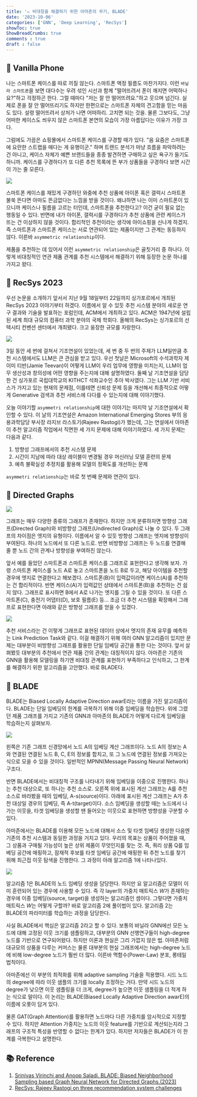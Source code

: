 ```yaml
---
title: '✏️ 비대칭을 해결하기 위한 아마존의 무기, BLADE'
date: '2023-10-06'
categories: ['GNN', 'Deep Learning', 'RecSys']
showToc: true
ShowBreadCrumbs: true
comments : true
draft : false
---
```


## 🐣 Vanilla Phone

나는 스마트폰 케이스를 따로 끼질 않는다. 스마트폰 액정 필름도 마찬가지다. 이런 `바닐라 스마트폰`을 보면 대다수는 우려 섞인 시선과 함께 "떨어뜨려서 폰이 깨지면 어떡하나요?"하고 걱정하곤 한다. 그럴 때마다 "저는 잘 안 떨어뜨려요."하고 웃으며 넘긴다. 실제로 폰을 잘 안 떨어뜨리기도 하지만 한편으로는 스마트폰 자체의 견고함을 믿는 마음도 있다. 설령 떨어뜨려서 상처가 나면 어떠하리. 고치면 되는 것을. 물론 그보다도, 그냥 어떠한 케이스도 씌우지 않은 스마트폰 본연의 모습이 가장 아름답다는 이유가 가장 크다.

그럼에도 가끔은 쇼핑몰에서 스마트폰 케이스를 구경할 때가 있다. "음 요즘은 스마트폰에 요란한 스트랩을 매다는 게 유행이군." 하며 트렌드 분석가 마냥 흐름을 파악하려는 건 아니고, 케이스 자체가 예쁜 브랜드들을 종종 발견하면 구매하고 싶은 욕구가 들기도 하니까. 케이스를 구경하다가 또 다른 추천 목록에 뜬 부가 상품들을 구경하다 보면 시간이 가는 줄 모른다.

![](/images/recsys/phone.webp)

스마트폰 케이스를 재밌게 구경하던 와중에 추천 상품에 아이폰 혹은 갤럭시 스마트폰 불쑥 뜬다면 아마도 뜬금없다는 느낌을 받을 것이다. 왜냐하면 나는 이미 스마트폰이 있으니까 케이스나 필름을 고르는 터인데, 스마트폰을 추천한다고? 이건 굳이 필요 없는 행동일 수 있다. 반면에 내가 아이폰, 갤럭시를 구경하다가 추천 상품에 관련 케이스가 뜨는 건 이상하지 않을 것이다. 합리적인 추천이라는 생각에 아이쇼핑을 신나게 하겠지. 즉 스마트폰과 스마트폰 케이스는 서로 연관되어 있는 제품이지만 그 관계는 동등하지 않다. 이른바 `asymmetric relationship`이다.

제품을 추천하는 데 있어서 이런 `asymmetric relationship`은 골칫거리 중 하나다. 이렇게 비대칭적인 연관 제품 관계를 추천 시스템에서 해결하기 위해 등장한 논문 하나를 가지고 왔다.


## 🐣 RecSys 2023

우선 논문을 소개하기 앞서서 지난 9월 18일부터 22일까지 싱가포르에서 개최된 RecSys 2023 이야기부터 하겠다. 이름에서 알 수 있듯 추천 시스템 분야의 새로운 연구 결과와 기술을 발표하는 포럼인데, ACM에서 개최하고 있다. ACM은 1947년에 설립된 세계 최대 규모의 컴퓨터 과학 분야의 국제 학회다. 올해의 RecSys는 싱가포르의 선텍시티 컨벤션 센터에서 개최됐다. 크고 웅장한 규모를 자랑한다.

![](/images/recsys/suntec.jpeg)

3일 동안 세 번에 걸쳐서 기조연설이 있었는데, 세 번 중 두 번의 주제가 LLM일만큼 추천 시스템에서도 LLM은 큰 관심을 받고 있다. 우선 첫날은 Microsoft의 수석과학자 제이미 티반(Jamie Teevan)이 어떻게 LLM이 우리 업무에 영향을 미치는지, LLM이 업무 생산성과 창의성에 어떤 영향을 주는지에 대해 설명하였다. 둘째 날 기조연설을 담당한 건 싱가포르 국립대학교의 KITHCT 석좌교수인 추아 박사였다. 그는 LLM 기반 서비스가 가지고 있는 현재의 문제점, 이를테면 신뢰성 문제 등을 개선해서 최종적으로 어떻게 Generative 검색과 추천 서비스에 다다를 수 있는지에 대해 이야기했다.

오늘 이야기할 `asymmetri relationship`에 대한 이야기는 마지막 날 기조연설에서 확인할 수 있다. 이 날의 기조연설은 Amazon International Emerging Stores 부의 응용과학담당 부사장 라지브 라스토기(Rajeev Rastogi)가 했는데, 그는 연설에서 아마존이 추천 알고리즘 작업에서 직면한 세 가지 문제에 대해 이야기하였다. 세 가지 문제는 다음과 같다.

1. 방향성 그래프에서의 추천 시스템 문제
2. 시간이 지남에 따라 대상 레이블이 변경될 경우 머신러닝 모델 훈련의 문제
3. 예측 불확실성 추정치를 활용해 모델의 정확도를 개선하는 문제

`asymmetri relationship`는 바로 첫 번째 문제와 연관이 있다.


## 🐣 Directed Graphs

![](/images/recsys/undirected.png)

그래프는 매우 다양한 종류의 그래프가 존재한다. 하지만 크게 분류하자면 방향성 그래프(Directed Graph)와 비방향성 그래프(Undirected Graph)로 나눌 수 있다. 두 그래프의 차이점은 엣지의 유형이다. 이름에서 알 수 있듯 방향성 그래프는 엣지에 방향성이 부여된다. 하나의 노드에서 또 다른 노드로. 반면 비방향성 그래프는 두 노드를 연결해 줄 뿐 노드 간의 관계나 방향성을 부여하진 않는다.

앞서 예를 들었던 스마트폰과 스마트폰 케이스를 그래프로 표현한다고 생각해 보자. 가령 스마트폰 케이스를 노드 A로 놓고 스마트폰을 노드 B로 두고, 해당 아이템을 추천할 경우에 엣지로 연결한다고 해보겠다. 스마트폰(B)이 입력값이라면 케이스(A)를 추천하는 건 합리적이다. 반면 케이스(A)가 입력값인 상태에서 스마트폰(B)을 추천하는 건 쉽지 않다. 그래프로 표시하면 B에서 A로 나가는 엣지를 그릴 수 있을 것이다. 또 다른 스마트폰(C), 충전기 어댑터(D), 보호 필름(E) 등... 조금 더 추천 시스템을 확장해서 그래프로 표현한다면 아래와 같은 방향성 그래프를 얻을 수 있겠다.

![](/images/recsys/undirected_BLADE.png)

추천 서비스라는 건 이렇게 그래프로 표현된 데이터 상에서 엣지의 존재 유무를 예측하는 Link Prediction Task와 같다. 이걸 해결하기 위해 여러 GNN 알고리즘이 있지만 문제는 대부분이 비방향성 그래프를 활용한 단일 임베딩 공간을 통한 다는 것이다. 앞서 살펴봤듯 대부분의 추천에서 연관 제품 간의 관계는 대칭적이지 않다. 아마존은 기존의 GNN을 활용해 모델링을 하기엔 비대칭 관계를 표현하기 부족하다고 인식하고, 그 한계를 해결하기 위한 알고리즘을 고안했다. 바로 BLADE다.

## 🐣 BLADE

BLADE는 Biased Locally Adaptive Direction awarE라는 이름을 가진 알고리즘이다. BLADE는 단일 임베딩의 한계를 극복하기 위해 이중 임베딩을 학습한다. 위에 그렸던 제품 그래프를 가지고 기존의 GNN과 아마존의 BLADE가 어떻게 다르게 임베딩을 학습하는지 살펴보자.

![](/images/recsys/BLADE_graph.webp)

왼쪽은 기존 그래프 신경망에서 노드 A의 임베딩 계산 그래프이다. 노드 A의 정보는 A와 연결된 연결된 노드 B, C, E의 정보를 합치고, 또 그 노드에 연결된 정보를 가져오는 식으로 모을 수 있을 것이다. 일반적인 MPNN(Message Passing Neural Network) 구조다.

반면 BLADE에서는 비대칭적 구조를 나타내기 위해 임베딩을 이중으로 진행한다. 하나는 추천 대상으로, 또 하나는 추천 소스로. 오른쪽 위에 표시된 계산 그래프는 A를 추천 소스로 바라봤을 때의 임베딩, A-s(source)이다. 아래에 표시된 계산 그래프는 A가 추천 대상일 경우의 임베딩, 즉 A-t(target)이다. 소스 임베딩을 생성할 때는 노드에서 나가는 이웃을, 타겟 임베딩을 생성할 땐 들어오는 이웃으로 표현하면 방향성을 구분할 수 있다.

아마존에서는 BLADE를 이용해 모든 노드에 대해서 소스 및 타겟 임베딩 생성한 다음엔 기존의 추천 시스템과 동일한 과정을 거치고 있다. 우리의 목표는 상품이 주어졌을 때, 그 상품과 구매될 가능성이 높은 상위 제품이 무엇인지를 찾는 것. 즉, 쿼리 상품 Q를 임베딩 공간에 매핑하고, 잠재적 후보를 타겟 임베딩 공간에 매핑한 뒤 추천 노드를 찾기 위해 최근접 이웃 탐색을 진행한다. 그 과정이 아래 알고리즘 1에 나타나있다.

![](/images/recsys/BLADE_algorithm.png)

알고리즘 1은 BLADE의 노드 임베딩 생성을 담당한다. 하지만 요 알고리즘은 모델이 이미 훈련되어 있는 경우에 사용할 수 있다. 즉 각 layer의 가중치 매트릭스 $W$가 존재하는 경우에 이중 임베딩(source, target)을 생성하는 알고리즘인 셈이다. 그렇다면 가중치 매트릭스 $W$는 어떻게 구할까? 바로 알고리즘 2에 풀이법이 있다. 알고리즘 2는 BLADE의 파라미터를 학습하는 과정을 담당한다.

사실 BLADE에서 핵심은 알고리즘 2라고 할 수 있다. 보통의 바닐라 GNN에선 모든 노드에 대해 고정된 이웃 크기를 샘플링하고, 대부분의 GNN 선행연구들이 high-degree 노드를 기반으로 연구되어왔다. 하지만 이론과 현실은 그리 가깝지 않은 법. 아마존처럼 대규모의 상품을 다루는 커머스는 물론 대부분의 현실 그래프에서는 high-degree 노드에 비해 low-degree 노드가 훨씬 더 많다. 이른바 멱함수(Power-Law) 분포, 롱테일 법칙이다.

아마존에선 이 부분의 최적화를 위해 adaptive sampling 기술을 적용했다. 시드 노드의 degree에 따라 이웃 샘플의 크기를 locally 조정하는 거다. 만약 시드 노드의 degree가 낮으면 이웃 샘플링을 더 크게, degree가 높으면 이웃 샘플링을 더 적게 하는 식으로 말이다. 이 논리는 BLADE(Biased Locally Adaptive Direction awarE)의 이름에 오롯이 담겨 있다. 

물론 GAT(Graph Attention)를 활용하면 노드마다 다른 가중치를 암시적으로 지정할 수 있다. 하지만 Attention 가중치는 노드의 이웃 feature를 기반으로 계산되는지라 그래프의 구조적 특성을 반영할 수 없다는 한계가 있다. 하지만 저자들은 BLADE가 이 한계를 극복한다고 설명한다.

## 📚 Reference

1. [Srinivas Virinchi and Anoop Saladi. BLADE: Biased Neighborhood Sampling based Graph Neural Network for Directed Graphs.(2023)](https://dl.acm.org/doi/abs/10.1145/3539597.3570430)
2. [RecSys: Rajeev Rastogi on three recommendation system challenges](https://www.amazon.science/blog/recsys-rajeev-rastogi-on-three-recommendation-system-challenges)